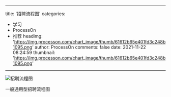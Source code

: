 
---
title: '招聘流程图'
categories: 
 - 学习
 - ProcessOn
 - 推荐
headimg: 'https://img.processon.com/chart_image/thumb/61612b65e401fd3c248b1095.png'
author: ProcessOn
comments: false
date: 2021-11-22 08:24:59
thumbnail: 'https://img.processon.com/chart_image/thumb/61612b65e401fd3c248b1095.png'
---

<div>   
<img class="thumb" alt="招聘流程图" src="https://img.processon.com/chart_image/thumb/61612b65e401fd3c248b1095.png" referrerpolicy="no-referrer">
<p>一般通用型招聘流程图</p>  
</div>
            